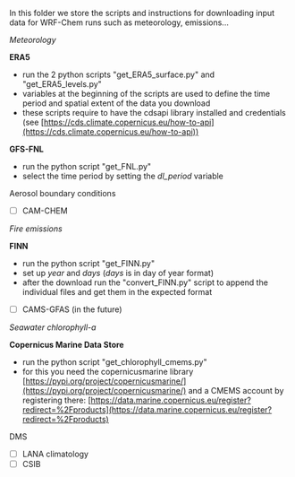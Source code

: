 In this folder we store the scripts and instructions for downloading input data for WRF-Chem runs such as meteorology, emissions...

*Meteorology*

**ERA5**
- run the 2 python scripts "get_ERA5_surface.py" and "get_ERA5_levels.py"
- variables at the beginning of the scripts are used to define the time period and spatial extent of the data you download
- these scripts require to have the cdsapi library installed and credentials (see [https://cds.climate.copernicus.eu/how-to-api](https://cds.climate.copernicus.eu/how-to-api))
  
**GFS-FNL**
- run the python script "get_FNL.py"
- select the time period by setting the *dl_period* variable

Aerosol boundary conditions
* [ ] CAM-CHEM


*Fire emissions*

**FINN**  
- run the python script "get_FINN.py"
- set up *year* and *days* (*days* is in day of year format)
- after the download run the "convert_FINN.py" script to append the individual files and get them in the expected format
  
* [ ] CAMS-GFAS (in the future)


*Seawater chlorophyll-a*

**Copernicus Marine Data Store**
- run the python script "get_chlorophyll_cmems.py"
- for this you need the copernicusmarine library [https://pypi.org/project/copernicusmarine/](https://pypi.org/project/copernicusmarine/) and a CMEMS account by registering there:
[https://data.marine.copernicus.eu/register?redirect=%2Fproducts](https://data.marine.copernicus.eu/register?redirect=%2Fproducts)

DMS
* [ ] LANA climatology
* [ ] CSIB 
